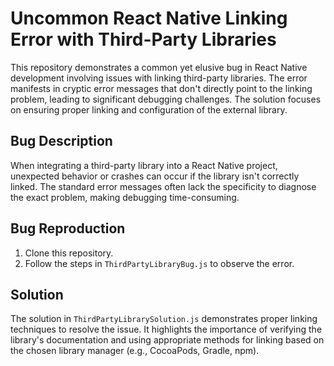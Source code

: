 # Uncommon React Native Linking Error with Third-Party Libraries

This repository demonstrates a common yet elusive bug in React Native development involving issues with linking third-party libraries.  The error manifests in cryptic error messages that don't directly point to the linking problem, leading to significant debugging challenges.  The solution focuses on ensuring proper linking and configuration of the external library.

## Bug Description
When integrating a third-party library into a React Native project, unexpected behavior or crashes can occur if the library isn't correctly linked. The standard error messages often lack the specificity to diagnose the exact problem, making debugging time-consuming.

## Bug Reproduction
1. Clone this repository.
2. Follow the steps in `ThirdPartyLibraryBug.js` to observe the error.

## Solution
The solution in `ThirdPartyLibrarySolution.js` demonstrates proper linking techniques to resolve the issue. It highlights the importance of verifying the library's documentation and using appropriate methods for linking based on the chosen library manager (e.g., CocoaPods, Gradle, npm).